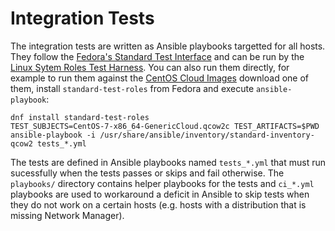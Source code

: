 # Integration Tests #

The integration tests are written as Ansible playbooks targetted for all hosts.
They follow the [Fedora's Standard Test
Interface](https://fedoraproject.org/wiki/CI/Standard_Test_Interface) and can
be run by the [Linux Sytem Roles Test
Harness](https://github.com/linux-system-roles/test-harness). You can also run
them directly, for example to run them against the [CentOS Cloud
Images](https://cloud.centos.org/centos/7/images/) download one of them,
install `standard-test-roles` from Fedora and execute `ansible-playbook`:

```
dnf install standard-test-roles
TEST_SUBJECTS=CentOS-7-x86_64-GenericCloud.qcow2c TEST_ARTIFACTS=$PWD ansible-playbook -i /usr/share/ansible/inventory/standard-inventory-qcow2 tests_*.yml
```

The tests are defined in Ansible playbooks named `tests_*.yml` that must run
sucessfully when the tests passes or skips and fail otherwise. The `playbooks/`
directory contains helper playbooks for the tests and `ci_*.yml` playbooks are
used to workaround a deficit in Ansible to skip tests when they do not work on
a certain hosts (e.g. hosts with a distribution that is missing Network
Manager).

